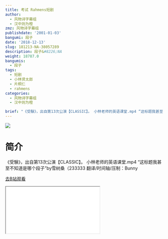 ```yaml
---
title: 考试 Rahmens短剧
author:
  - 风物诗字幕组
  - 汉中则为橙
zmz: 风物诗字幕组
publishdate: '2001-01-03'
bangumi: 段子
date: '2018-12-13'
slug: 181213-NA-38057289
description: 段子&#8226;NA
weight: 18787.0
bangumis:
  - 段子
tags:
  - 短剧
  - 小林贤太郎
  - 片桐仁
  - rahmens
categories:
  - 风物诗字幕组
  - 汉中则为橙

brief: "《受験》，出自第13次公演【CLASSIC】。 小林老师的英语课堂.mp4 “这标题我甚至不知道是哪个段子”by雪树桑（233333 翻译/时间轴/压制：Bunny"
---
```

![](https://i.imgur.com/Q2Lylal.jpg)
# 简介  
《受験》，出自第13次公演【CLASSIC】。
小林老师的英语课堂.mp4
“这标题我甚至不知道是哪个段子”by雪树桑（233333
翻译/时间轴/压制：Bunny  

[去B站观看](https://www.bilibili.com/video/av38057289/)
<div class ="resp-container"><iframe class="testiframe" src="//player.bilibili.com/player.html?aid=38057289"", scrolling="no", allowfullscreen="true" > </iframe></div> 
